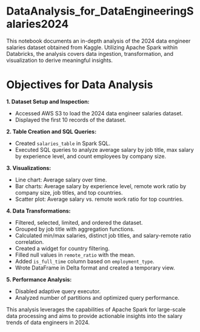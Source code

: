 # DataAnalysis_for_DataEngineeringSalaries2024

This notebook documents an in-depth analysis of the 2024 data engineer salaries dataset obtained from Kaggle. Utilizing Apache Spark within Databricks, the analysis covers data ingestion, transformation, and visualization to derive meaningful insights.

# Objectives for Data Analysis
**1. Dataset Setup and Inspection:**

* Accessed AWS S3 to load the 2024 data engineer salaries dataset.
* Displayed the first 10 records of the dataset.

**2. Table Creation and SQL Queries:**

* Created `salaries_table` in Spark SQL.
* Executed SQL queries to analyze average salary by job title, max salary by experience level, and count employees by company size.

**3. Visualizations:**

* Line chart: Average salary over time.
* Bar charts: Average salary by experience level, remote work ratio by company size, job titles, and top countries.
* Scatter plot: Average salary vs. remote work ratio for top countries.

**4. Data Transformations:**

* Filtered, selected, limited, and ordered the dataset.
* Grouped by job title with aggregation functions.
* Calculated min/max salaries, distinct job titles, and salary-remote ratio correlation.
* Created a widget for country filtering.
* Filled null values in `remote_ratio` with the mean.
* Added `is_full_time` column based on `employment_type`.
* Wrote DataFrame in Delta format and created a temporary view.

**5. Performance Analysis:**

* Disabled adaptive query executor.
* Analyzed number of partitions and optimized query performance.

This analysis leverages the capabilities of Apache Spark for large-scale data processing and aims to provide actionable insights into the salary trends of data engineers in 2024.
